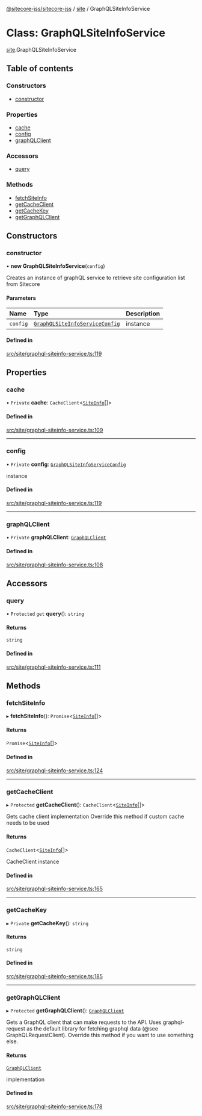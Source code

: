 [@sitecore-jss/sitecore-jss](../README.md) / [site](../modules/site.md) / GraphQLSiteInfoService

# Class: GraphQLSiteInfoService

[site](../modules/site.md).GraphQLSiteInfoService

## Table of contents

### Constructors

- [constructor](site.GraphQLSiteInfoService.md#constructor)

### Properties

- [cache](site.GraphQLSiteInfoService.md#cache)
- [config](site.GraphQLSiteInfoService.md#config)
- [graphQLClient](site.GraphQLSiteInfoService.md#graphqlclient)

### Accessors

- [query](site.GraphQLSiteInfoService.md#query)

### Methods

- [fetchSiteInfo](site.GraphQLSiteInfoService.md#fetchsiteinfo)
- [getCacheClient](site.GraphQLSiteInfoService.md#getcacheclient)
- [getCacheKey](site.GraphQLSiteInfoService.md#getcachekey)
- [getGraphQLClient](site.GraphQLSiteInfoService.md#getgraphqlclient)

## Constructors

### constructor

• **new GraphQLSiteInfoService**(`config`)

Creates an instance of graphQL service to retrieve site configuration list from Sitecore

#### Parameters

| Name | Type | Description |
| :------ | :------ | :------ |
| `config` | [`GraphQLSiteInfoServiceConfig`](../modules/site.md#graphqlsiteinfoserviceconfig) | instance |

#### Defined in

[src/site/graphql-siteinfo-service.ts:119](https://github.com/Sitecore/jss/blob/7fbfed0d5/packages/sitecore-jss/src/site/graphql-siteinfo-service.ts#L119)

## Properties

### cache

• `Private` **cache**: `CacheClient`<[`SiteInfo`](../modules/site.md#siteinfo)[]\>

#### Defined in

[src/site/graphql-siteinfo-service.ts:109](https://github.com/Sitecore/jss/blob/7fbfed0d5/packages/sitecore-jss/src/site/graphql-siteinfo-service.ts#L109)

___

### config

• `Private` **config**: [`GraphQLSiteInfoServiceConfig`](../modules/site.md#graphqlsiteinfoserviceconfig)

instance

#### Defined in

[src/site/graphql-siteinfo-service.ts:119](https://github.com/Sitecore/jss/blob/7fbfed0d5/packages/sitecore-jss/src/site/graphql-siteinfo-service.ts#L119)

___

### graphQLClient

• `Private` **graphQLClient**: [`GraphQLClient`](../interfaces/index.GraphQLClient.md)

#### Defined in

[src/site/graphql-siteinfo-service.ts:108](https://github.com/Sitecore/jss/blob/7fbfed0d5/packages/sitecore-jss/src/site/graphql-siteinfo-service.ts#L108)

## Accessors

### query

• `Protected` `get` **query**(): `string`

#### Returns

`string`

#### Defined in

[src/site/graphql-siteinfo-service.ts:111](https://github.com/Sitecore/jss/blob/7fbfed0d5/packages/sitecore-jss/src/site/graphql-siteinfo-service.ts#L111)

## Methods

### fetchSiteInfo

▸ **fetchSiteInfo**(): `Promise`<[`SiteInfo`](../modules/site.md#siteinfo)[]\>

#### Returns

`Promise`<[`SiteInfo`](../modules/site.md#siteinfo)[]\>

#### Defined in

[src/site/graphql-siteinfo-service.ts:124](https://github.com/Sitecore/jss/blob/7fbfed0d5/packages/sitecore-jss/src/site/graphql-siteinfo-service.ts#L124)

___

### getCacheClient

▸ `Protected` **getCacheClient**(): `CacheClient`<[`SiteInfo`](../modules/site.md#siteinfo)[]\>

Gets cache client implementation
Override this method if custom cache needs to be used

#### Returns

`CacheClient`<[`SiteInfo`](../modules/site.md#siteinfo)[]\>

CacheClient instance

#### Defined in

[src/site/graphql-siteinfo-service.ts:165](https://github.com/Sitecore/jss/blob/7fbfed0d5/packages/sitecore-jss/src/site/graphql-siteinfo-service.ts#L165)

___

### getCacheKey

▸ `Private` **getCacheKey**(): `string`

#### Returns

`string`

#### Defined in

[src/site/graphql-siteinfo-service.ts:185](https://github.com/Sitecore/jss/blob/7fbfed0d5/packages/sitecore-jss/src/site/graphql-siteinfo-service.ts#L185)

___

### getGraphQLClient

▸ `Protected` **getGraphQLClient**(): [`GraphQLClient`](../interfaces/index.GraphQLClient.md)

Gets a GraphQL client that can make requests to the API. Uses graphql-request as the default
library for fetching graphql data (@see GraphQLRequestClient). Override this method if you
want to use something else.

#### Returns

[`GraphQLClient`](../interfaces/index.GraphQLClient.md)

implementation

#### Defined in

[src/site/graphql-siteinfo-service.ts:178](https://github.com/Sitecore/jss/blob/7fbfed0d5/packages/sitecore-jss/src/site/graphql-siteinfo-service.ts#L178)
